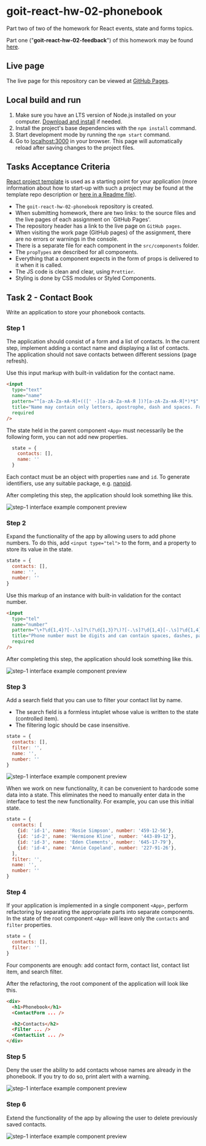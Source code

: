 #  goit-react-hw-02-phonebook

Part two of two of the homework for React events, state and forms topics.

Part one ("**goit-react-hw-02-feedback**") of this homework may be found [here](https://github.com/oleksandr-romashko/goit-react-hw-02-feedback).

## Live page

The live page for this repository can be viewed at [GitHub Pages](https://oleksandr-romashko.github.io/goit-react-hw-02-phonebook/).

## Local build and run

  1. Make sure you have an LTS version of Node.js installed on your computer. [Download and install](https://nodejs.org/en/) if needed.
  1. Install the project's base dependencies with the `npm install` command.
  1. Start development mode by running the `npm start` command.
  2. Go to [localhost:3000](http://localhost:3000/) in your browser. This page will automatically reload after saving changes to the project files.

## Tasks Acceptance Criteria

[React project template](https://github.com/goitacademy/react-homework-template/blob/main/README.en.md) is used as a starting point for your application (more information about how to start-up with such a project may be found at the template repo description or [here in a Readme file](./README.en.md)).

  * The `goit-react-hw-02-phonebook` repository is created.
  * When submitting homework, there are two links: to the source files and the live pages of each assignment on `GitHub Pages'.
  * The repository header has a link to the live page on `GitHub pages`.
  * When visiting the work page (GitHub pages) of the assignment, there are no errors or warnings in the console.
  * There is a separate file for each component in the `src/components` folder.
  * The `propTypes` are described for all components.
  * Everything that a component expects in the form of props is delivered to it when it is called.
  * The JS code is clean and clear, using `Prettier`.
  * Styling is done by CSS modules or Styled Components.

## Task 2 - Contact Book

Write an application to store your phonebook contacts.

### Step 1

The application should consist of a form and a list of contacts. In the current step, implement adding a contact name and displaying a list of contacts. The application should not save contacts between different sessions (page refresh).

Use this input markup with built-in validation for the contact name.

```html
<input
  type="text"
  name="name"
  pattern="^[a-zA-Zа-яА-Я]+(([' -][a-zA-Zа-яА-Я ])?[a-zA-Zа-яА-Я]*)*$"
  title="Name may contain only letters, apostrophe, dash and spaces. For example Adrian, Jacob Mercer, Charles de Batz de Castelmore d'Artagnan."
  required
/>
```

The state held in the parent component `<App>` must necessarily be the following form, you can not add new properties.

```javascript
  state = {
    contacts: [],
    name: ''
  }
```

Each contact must be an object with properties `name` and `id`. To generate identifiers, use any suitable package, e.g. [nanoid](https://www.npmjs.com/package/nanoid).

After completing this step, the application should look something like this.

<p align="left">
  <img max-width="960" src="./assets/tasks/step-1.png" alt="step-1 interface example component preview">
</p>

### Step 2

Expand the functionality of the app by allowing users to add phone numbers. 
To do this, add `<input type="tel">` to the form, and a property to store its value in the state.

```javascript
state = {
  contacts: [],
  name: '',
  number: ''
}
```

Use this markup of an instance with built-in validation for the contact number.

```html
<input
  type="tel"
  name="number"
  pattern="\+?\d{1,4}?[-.\s]?\(?\d{1,3}?\)?[-.\s]?\d{1,4}[-.\s]?\d{1,4}[-.\s]?\d{1,9}"
  title="Phone number must be digits and can contain spaces, dashes, parentheses and can start with +"
  required
/>
```

After completing this step, the application should look something like this.

<p align="left">
  <img max-width="960" src="./assets/tasks/step-2.png" alt="step-1 interface example component preview">
</p>

### Step 3

Add a search field that you can use to filter your contact list by name.

  * The search field is a formless intuplet whose value is written to the state (controlled item).
  * The filtering logic should be case insensitive.

```javascript
state = {
  contacts: [],
  filter: '',
  name: '',
  number: ''
}
```

<p align="left">
  <img max-width="960" src="./assets/tasks/step-3.gif" alt="step-1 interface example component preview">
</p>

When we work on new functionality, it can be convenient to hardcode some data into a state. This eliminates the need to manually enter data in the interface to test the new functionality. For example, you can use this initial state.

```javascript
state = {
  contacts: [
    {id: 'id-1', name: 'Rosie Simpson', number: '459-12-56'},
    {id: 'id-2', name: 'Hermione Kline', number: '443-89-12'},
    {id: 'id-3', name: 'Eden Clements', number: '645-17-79'},
    {id: 'id-4', name: 'Annie Copeland', number: '227-91-26'},
  ],
  filter: '',
  name: '',
  number: ''
}
```

### Step 4

If your application is implemented in a single component `<App>`, perform refactoring by separating the appropriate parts into separate components. In the state of the root component `<App>` will leave only the `contacts` and `filter` properties.

```javascript
state = {
  contacts: [],
  filter: ''
}
```

Four components are enough: add contact form, contact list, contact list item, and search filter.

After the refactoring, the root component of the application will look like this.

```html
<div>
  <h1>Phonebook</h1>
  <ContactForm ... />

  <h2>Contacts</h2>
  <Filter ... />
  <ContactList ... />
</div>
```

### Step 5

Deny the user the ability to add contacts whose names are already in the phonebook. If you try to do so, print alert with a warning.

<p align="left">
  <img max-width="960" src="./assets/tasks/step-5.png" alt="step-1 interface example component preview">
</p>

### Step 6

Extend the functionality of the app by allowing the user to delete previously saved contacts.

<p align="left">
  <img max-width="960" src="./assets/tasks/step-6.gif" alt="step-1 interface example component preview">
</p>
